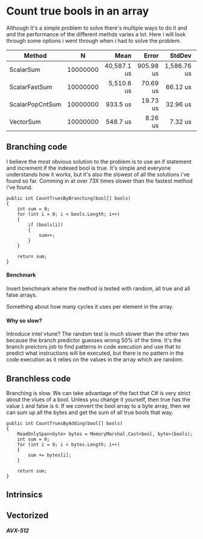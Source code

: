 # Count true bools in an array

Although it's a simple problem to solve there's multiple ways to do it and and the performance of the different methds varies a lot. Here i will look through some options i went through when i had to solve the problem.

|          Method |        N |        Mean |     Error |      StdDev | Ratio | RatioSD |
|---------------- |--------- |------------:|----------:|------------:|------:|--------:|
|       ScalarSum | 10000000 | 40,587.1 us | 905.98 us | 1,586.76 us | 76.20 |    4.10 |
|   ScalarFastSum | 10000000 |  5,510.6 us |  70.69 us |    66.12 us | 10.03 |    0.16 |
| ScalarPopCntSum | 10000000 |    933.5 us |  19.73 us |    32.96 us |  1.73 |    0.08 |
|       VectorSum | 10000000 |    548.7 us |   8.26 us |     7.32 us |  1.00 |    0.00 |


## Branching code

I believe the most obvious solution to the problem is to use an if statement and increment if the indexed bool is true. It's simple and everyone understands how it works, but it's also the slowest of all the solutions i've found so far. Comming in at over 73X times slower than the fastest method i've found.

```
public int CountTruesByBranching(bool[] bools)
{
	int sum = 0;
	for (int i = 0; i < bools.Length; i++)
	{
		if (bools[i])
		{
			sum++;
		}
	}

	return sum;
}
```
#### Benchmark

Insert benchmark where the method is tested with random, all true and all false arrays.

Something about how many cycles it uses per element in the array.

#### Why so slow?

Introduce intel vtune?
The random test is much slower than the other two because the branch predictor guesses wrong  50% of the time. It's the branch preictors job to find patterns in code execution and use that to predict what instructions will be executed, but there is no pattern in the code execution as it relies on the values in the array which are random.


## Branchless code

Branching is slow. We can take advantage of the fact that C# is very strict about the vlues of a bool. Unless you change it yourself, then true has the value `1` and false is `0`. If we convert the bool array to a byte array, then we can sum up all the bytes and get the sum of all true bools that way.

```
public int CountTruesByAdding(bool[] bools)
{
	ReadOnlySpan<byte> bytes = MemoryMarshal.Cast<bool, byte>(bools);
	int sum = 0;
	for (int i = 0; i < bytes.Length; i++)
	{
		sum += bytes[i];
	}

	return sum;
}
```

## Intrinsics



## Vectorized

##### AVX-512

